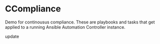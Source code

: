 # CCompliance
Demo for continousus compliance. These are playbooks and tasks that get applied
to a running Ansible Automation Controller instance.

update
